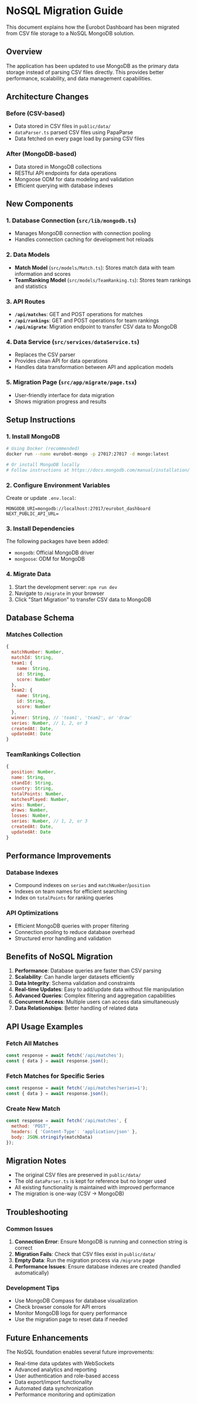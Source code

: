 # NoSQL Migration Guide

This document explains how the Eurobot Dashboard has been migrated from CSV file storage to a NoSQL MongoDB solution.

## Overview

The application has been updated to use MongoDB as the primary data storage instead of parsing CSV files directly. This provides better performance, scalability, and data management capabilities.

## Architecture Changes

### Before (CSV-based)
- Data stored in CSV files in `public/data/`
- `dataParser.ts` parsed CSV files using PapaParse
- Data fetched on every page load by parsing CSV files

### After (MongoDB-based)
- Data stored in MongoDB collections
- RESTful API endpoints for data operations
- Mongoose ODM for data modeling and validation
- Efficient querying with database indexes

## New Components

### 1. Database Connection (`src/lib/mongodb.ts`)
- Manages MongoDB connection with connection pooling
- Handles connection caching for development hot reloads

### 2. Data Models
- **Match Model** (`src/models/Match.ts`): Stores match data with team information and scores
- **TeamRanking Model** (`src/models/TeamRanking.ts`): Stores team rankings and statistics

### 3. API Routes
- **`/api/matches`**: GET and POST operations for matches
- **`/api/rankings`**: GET and POST operations for team rankings
- **`/api/migrate`**: Migration endpoint to transfer CSV data to MongoDB

### 4. Data Service (`src/services/dataService.ts`)
- Replaces the CSV parser
- Provides clean API for data operations
- Handles data transformation between API and application models

### 5. Migration Page (`src/app/migrate/page.tsx`)
- User-friendly interface for data migration
- Shows migration progress and results

## Setup Instructions

### 1. Install MongoDB
```bash
# Using Docker (recommended)
docker run --name eurobot-mongo -p 27017:27017 -d mongo:latest

# Or install MongoDB locally
# Follow instructions at https://docs.mongodb.com/manual/installation/
```

### 2. Configure Environment Variables
Create or update `.env.local`:
```env
MONGODB_URI=mongodb://localhost:27017/eurobot_dashboard
NEXT_PUBLIC_API_URL=
```

### 3. Install Dependencies
The following packages have been added:
- `mongodb`: Official MongoDB driver
- `mongoose`: ODM for MongoDB

### 4. Migrate Data
1. Start the development server: `npm run dev`
2. Navigate to `/migrate` in your browser
3. Click "Start Migration" to transfer CSV data to MongoDB

## Database Schema

### Matches Collection
```javascript
{
  matchNumber: Number,
  matchId: String,
  team1: {
    name: String,
    id: String,
    score: Number
  },
  team2: {
    name: String,
    id: String,
    score: Number
  },
  winner: String, // 'team1', 'team2', or 'draw'
  series: Number, // 1, 2, or 3
  createdAt: Date,
  updatedAt: Date
}
```

### TeamRankings Collection
```javascript
{
  position: Number,
  name: String,
  standId: String,
  country: String,
  totalPoints: Number,
  matchesPlayed: Number,
  wins: Number,
  draws: Number,
  losses: Number,
  series: Number, // 1, 2, or 3
  createdAt: Date,
  updatedAt: Date
}
```

## Performance Improvements

### Database Indexes
- Compound indexes on `series` and `matchNumber`/`position`
- Indexes on team names for efficient searching
- Index on `totalPoints` for ranking queries

### API Optimizations
- Efficient MongoDB queries with proper filtering
- Connection pooling to reduce database overhead
- Structured error handling and validation

## Benefits of NoSQL Migration

1. **Performance**: Database queries are faster than CSV parsing
2. **Scalability**: Can handle larger datasets efficiently
3. **Data Integrity**: Schema validation and constraints
4. **Real-time Updates**: Easy to add/update data without file manipulation
5. **Advanced Queries**: Complex filtering and aggregation capabilities
6. **Concurrent Access**: Multiple users can access data simultaneously
7. **Data Relationships**: Better handling of related data

## API Usage Examples

### Fetch All Matches
```javascript
const response = await fetch('/api/matches');
const { data } = await response.json();
```

### Fetch Matches for Specific Series
```javascript
const response = await fetch('/api/matches?series=1');
const { data } = await response.json();
```

### Create New Match
```javascript
const response = await fetch('/api/matches', {
  method: 'POST',
  headers: { 'Content-Type': 'application/json' },
  body: JSON.stringify(matchData)
});
```

## Migration Notes

- The original CSV files are preserved in `public/data/`
- The old `dataParser.ts` is kept for reference but no longer used
- All existing functionality is maintained with improved performance
- The migration is one-way (CSV → MongoDB)

## Troubleshooting

### Common Issues

1. **Connection Error**: Ensure MongoDB is running and connection string is correct
2. **Migration Fails**: Check that CSV files exist in `public/data/`
3. **Empty Data**: Run the migration process via `/migrate` page
4. **Performance Issues**: Ensure database indexes are created (handled automatically)

### Development Tips

- Use MongoDB Compass for database visualization
- Check browser console for API errors
- Monitor MongoDB logs for query performance
- Use the migration page to reset data if needed

## Future Enhancements

The NoSQL foundation enables several future improvements:
- Real-time data updates with WebSockets
- Advanced analytics and reporting
- User authentication and role-based access
- Data export/import functionality
- Automated data synchronization
- Performance monitoring and optimization
